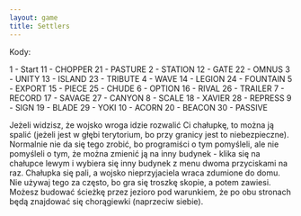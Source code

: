 ```yaml
---
layout: game
title: Settlers
---
```


Kody:

1   - Start          	11 - CHOPPER        	21 - PASTURE
2   - STATION        	12 - GATE           	22 - OMNUS
3   - UNITY          	13 - ISLAND         	23 - TRIBUTE
4   - WAVE           	14 - LEGION         	24 - FOUNTAIN
5   - EXPORT         	15 - PIECE          	25 - CHUDE
6   - OPTION         	16 - RIVAL          	26 - TRAILER
7   - RECORD         	17 - SAVAGE         	27 - CANYON
8   - SCALE          	18 - XAVIER         	28 - REPRESS
9   - SIGN           	19 - BLADE          	29 - YOKI
10 - ACORN          	20 - BEACON         	30 - PASSIVE

Jeżeli widzisz, że wojsko wroga idzie rozwalić Ci chałupkę, to 
można ją
spalić (jeżeli jest w głębi terytorium, bo przy granicy jest to 
niebezpieczne).
Normalnie nie da się tego zrobić, bo programiści o tym pomyśleli, ale 
nie
pomyśleli o tym, że można zmienić ją na inny budynek - klika się na 
chałupce
lewym i wybiera się inny budynek z menu dwoma przyciskami na raz. 
Chałupka się pali, a wojsko nieprzyjaciela wraca zdumione do domu. 
Nie 
używaj tego za często, bo gra się troszkę skopie, a potem zawiesi. 
Możesz 
budować ścieżkę przez jezioro pod warunkiem, że po obu stronach 
będą
znajdować się chorągiewki (naprzeciw siebie).
